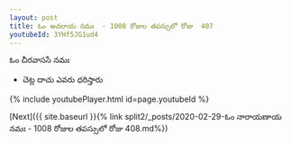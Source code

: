 ```yaml
---
layout: post
title: ఓం అచలాయ నమః  - 1008 రోజుల తపస్సులో రోజు  407
youtubeId: 3YHf5JG1ud4
---
```

 
 
 ఓం చీరవాససే నమః  
 
 -  చెట్ల దాచు ఎవరు ధరిస్తారు 
 
  
 
  
 
 
 
 
 
 


{% include youtubePlayer.html id=page.youtubeId %}
 
[Next]({{ site.baseurl }}{% link  split2/_posts/2020-02-29-ఓం నారాయణాయ నమః  - 1008 రోజుల తపస్సులో రోజు  408.md%})
 
